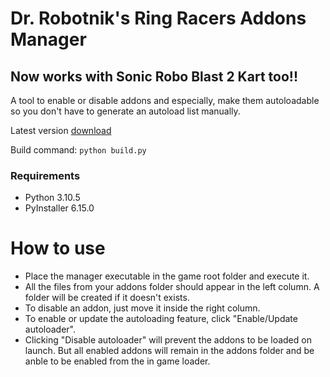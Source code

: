 # Dr. Robotnik's Ring Racers Addons Manager
## Now works with Sonic Robo Blast 2 Kart too!!
A tool to enable or disable addons and especially, make them autoloadable so you don't have to generate an autoload list manually.

Latest version [download](https://github.com/Sanghelyos/dr-robotnik-ring-racers-addons-manager/releases/latest)

Build command: `python build.py`

### Requirements
- Python 3.10.5
- PyInstaller 6.15.0

# How to use
- Place the manager executable in the game root folder and execute it.
- All the files from your addons folder should appear in the left column. A folder will be created if it doesn't exists.
- To disable an addon, just move it inside the right column.
- To enable or update the autoloading feature, click "Enable/Update autoloader".
- Clicking "Disable autoloader" will prevent the addons to be loaded on launch. But all enabled addons will remain in the addons folder and be anble to be enabled from the in game loader.
